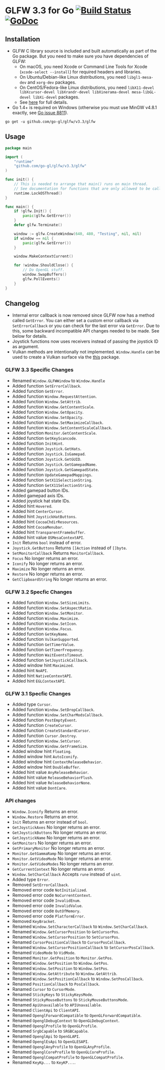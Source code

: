# GLFW 3.3 for Go [![Build Status](https://travis-ci.org/go-gl/glfw.svg?branch=master)](https://travis-ci.org/go-gl/glfw) [![GoDoc](https://godoc.org/github.com/go-gl/glfw/v3.3/glfw?status.svg)](https://godoc.org/github.com/go-gl/glfw/v3.3/glfw)

## Installation

* GLFW C library source is included and built automatically as part of the Go package. But you need to make sure you have dependencies of GLFW:
	* On macOS, you need Xcode or Command Line Tools for Xcode (`xcode-select --install`) for required headers and libraries.
	* On Ubuntu/Debian-like Linux distributions, you need `libgl1-mesa-dev` and `xorg-dev` packages.
	* On CentOS/Fedora-like Linux distributions, you need `libX11-devel libXcursor-devel libXrandr-devel libXinerama-devel mesa-libGL-devel libXi-devel` packages.
	* See [here](http://www.glfw.org/docs/latest/compile.html#compile_deps) for full details.
* Go 1.4+ is required on Windows (otherwise you must use MinGW v4.8.1 exactly, see [Go issue 8811](https://github.com/golang/go/issues/8811)).

```
go get -u github.com/go-gl/glfw/v3.3/glfw
```

## Usage

```Go
package main

import (
	"runtime"
	"github.com/go-gl/glfw/v3.3/glfw"
)

func init() {
	// This is needed to arrange that main() runs on main thread.
	// See documentation for functions that are only allowed to be called from the main thread.
	runtime.LockOSThread()
}

func main() {
	if !glfw.Init() {
		panic(glfw.GetError())
	}
	defer glfw.Terminate()

	window := glfw.CreateWindow(640, 480, "Testing", nil, nil)
	if window == nil {
		panic(glfw.GetError())
	}

	window.MakeContextCurrent()

	for !window.ShouldClose() {
		// Do OpenGL stuff.
		window.SwapBuffers()
		glfw.PollEvents()
	}
}
```

## Changelog

* Internal error callback is now removed since GLFW now has a method called `GetError`. You can either set a custom error callback via `SetErrorCallback` or you can check for the last error via `GetError`. Due to this, some backward incompatible API changes needed to be made. See below for details.
* Joystick functions now uses receivers instead of passing the joystick ID as argument.
* Vulkan methods are intentionally not implemented. `Window.Handle` can be used to create a Vulkan surface via the [this](https://github.com/vulkan-go/vulkan) package.

### GLFW 3.3 Specific Changes
* Renamed `Window.GLFWWindow` to `Window.Handle`
* Added function `SetErrorCallback`.
* Added function `GetError`.
* Added function `Window.RequestAttention`.
* Added function `Window.SetAttrib`.
* Added function `Window.GetContentScale`.
* Added function `Window.GetOpacity`.
* Added function `Window.SetOpacity`.
* Added function `Window.SetMaximizeCallback`.
* Added function `Window.SetContentScaleCallback`.
* Added function `Monitor.GetContentScale`.
* Added function `GetKeyScancode`.
* Added function `InitHint`.
* Added function `Joystick.GetHats`.
* Added function `Joystick.IsGamepad`.
* Added function `Joystick.GetGUID`.
* Added function `Joystick.GetGamepadName`.
* Added function `Joystick.GetGamepadState`.
* Added function `UpdateGamepadMappings`.
* Added function `SetX11SelectionString`.
* Added function `GetX11SelectionString`.
* Added gamepad button IDs.
* Added gamepad axis IDs.
* Added joystick hat state IDs.
* Added hint `Hovered`.
* Added hint `CenterCursor`.
* Added hint `JoystickHatButtons`.
* Added hint `CocoaChdirResources`.
* Added hint `CocoaMenubar`.
* Added hint `TransparentFramebuffer`.
* Added hint value `OSMesaContextAPI`.
* `Init` Returns `bool` instead of error.
* `Joystick.GetButtons` Returns `[]Action` instead of `[]byte`.
* `SetMonitorCallback` Returns `MonitorCallback`.
* `Focus` No longer returns an error.
* `Iconify` No longer returns an error.
* `Maximize` No longer returns an error.
* `Restore` No longer returns an error.
* `GetClipboardString` No longer returns an error.

### GLFW 3.2 Specfic Changes
* Added function `Window.SetSizeLimits`.
* Added function `Window.SetAspectRatio`.
* Added function `Window.SetMonitor`.
* Added function `Window.Maximize`.
* Added function `Window.SetIcon`.
* Added function `Window.Focus`.
* Added function `GetKeyName`.
* Added function `VulkanSupported`.
* Added function `GetTimerValue`.
* Added function `GetTimerFrequency`.
* Added function `WaitEventsTimeout`.
* Added function `SetJoystickCallback`.
* Added window hint `Maximized`.
* Added hint `NoAPI`.
* Added hint `NativeContextAPI`.
* Added hint `EGLContextAPI`.

### GLFW 3.1 Specfic Changes
* Added type `Cursor`.
* Added function `Window.SetDropCallback`.
* Added function `Window.SetCharModsCallback`.
* Added function `PostEmptyEvent`.
* Added function `CreateCursor`.
* Added function `CreateStandardCursor`.
* Added function `Cursor.Destroy`.
* Added function `Window.SetCursor`.
* Added function `Window.GetFrameSize`.
* Added window hint `Floating`.
* Added window hint `AutoIconify`.
* Added window hint `ContextReleaseBehavior`.
* Added window hint `DoubleBuffer`.
* Added hint value `AnyReleaseBehavior`.
* Added hint value `ReleaseBehaviorFlush`.
* Added hint value `ReleaseBehaviorNone`.
* Added hint value `DontCare`.

### API changes
* `Window.Iconify` Returns an error.
* `Window.Restore` Returns an error.
* `Init` Returns an error instead of `bool`.
* `GetJoystickAxes` No longer returns an error.
* `GetJoystickButtons` No longer returns an error.
* `GetJoystickName` No longer returns an error.
* `GetMonitors` No longer returns an error.
* `GetPrimaryMonitor` No longer returns an error.
* `Monitor.GetGammaRamp` No longer returns an error.
* `Monitor.GetVideoMode` No longer returns an error.
* `Monitor.GetVideoModes` No longer returns an error.
* `GetCurrentContext` No longer returns an error.
* `Window.SetCharCallback` Accepts `rune` instead of `uint`.
* Added type `Error`.
* Removed `SetErrorCallback`.
* Removed error code `NotInitialized`.
* Removed error code `NoCurrentContext`.
* Removed error code `InvalidEnum`.
* Removed error code `InvalidValue`.
* Removed error code `OutOfMemory`.
* Removed error code `PlatformError`.
* Removed `KeyBracket`.
* Renamed `Window.SetCharacterCallback` to `Window.SetCharCallback`.
* Renamed `Window.GetCursorPosition` to `GetCursorPos`.
* Renamed `Window.SetCursorPosition` to `SetCursorPos`.
* Renamed `CursorPositionCallback` to `CursorPosCallback`.
* Renamed `Window.SetCursorPositionCallback` to `SetCursorPosCallback`.
* Renamed `VideoMode` to `VidMode`.
* Renamed `Monitor.GetPosition` to `Monitor.GetPos`.
* Renamed `Window.GetPosition` to `Window.GetPos`.
* Renamed `Window.SetPosition` to `Window.SetPos`.
* Renamed `Window.GetAttribute` to `Window.GetAttrib`.
* Renamed `Window.SetPositionCallback` to `Window.SetPosCallback`.
* Renamed `PositionCallback` to `PosCallback`.
* Ranamed `Cursor` to `CursorMode`.
* Renamed `StickyKeys` to `StickyKeysMode`.
* Renamed `StickyMouseButtons` to `StickyMouseButtonsMode`.
* Renamed `ApiUnavailable` to `APIUnavailable`.
* Renamed `ClientApi` to `ClientAPI`.
* Renamed `OpenglForwardCompatible` to `OpenGLForwardCompatible`.
* Renamed `OpenglDebugContext` to `OpenGLDebugContext`.
* Renamed `OpenglProfile` to `OpenGLProfile`.
* Renamed `SrgbCapable` to `SRGBCapable`.
* Renamed `OpenglApi` to `OpenGLAPI`.
* Renamed `OpenglEsApi` to `OpenGLESAPI`.
* Renamed `OpenglAnyProfile` to `OpenGLAnyProfile`.
* Renamed `OpenglCoreProfile` to `OpenGLCoreProfile`.
* Renamed `OpenglCompatProfile` to `OpenGLCompatProfile`.
* Renamed `KeyKp...` to `KeyKP...`.
